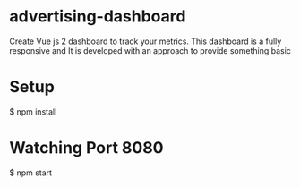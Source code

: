 # advertising-dashboard
Create Vue js 2 dashboard to track your metrics. This dashboard is a fully responsive and It is developed with an approach to provide something basic

# Setup
$ npm install

# Watching Port 8080
$ npm start


